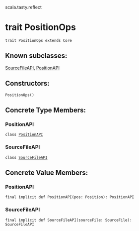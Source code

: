 scala.tasty.reflect
# trait PositionOps

<pre><code class="language-scala" >trait PositionOps extends Core</pre></code>
## Known subclasses:
<a href="./PositionOps/SourceFileAPI.md">SourceFileAPI</a>, <a href="./PositionOps/PositionAPI.md">PositionAPI</a>
## Constructors:
<pre><code class="language-scala" >PositionOps()</pre></code>

## Concrete Type Members:
### PositionAPI
<pre><code class="language-scala" >class <a href="./PositionOps/PositionAPI.md">PositionAPI</a></pre></code>
### SourceFileAPI
<pre><code class="language-scala" >class <a href="./PositionOps/SourceFileAPI.md">SourceFileAPI</a></pre></code>
## Concrete Value Members:
### PositionAPI
<pre><code class="language-scala" >final implicit def PositionAPI(pos: Position): PositionAPI</pre></code>

### SourceFileAPI
<pre><code class="language-scala" >final implicit def SourceFileAPI(sourceFile: SourceFile): SourceFileAPI</pre></code>

